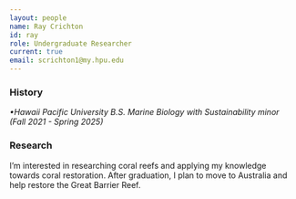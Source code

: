 ```yaml
---
layout: people
name: Ray Crichton
id: ray
role: Undergraduate Researcher
current: true
email: scrichton1@my.hpu.edu
---
```


### History

*•Hawaii Pacific University B.S. Marine Biology with Sustainability minor (Fall 2021 - Spring 2025)*

### Research

I’m interested in researching coral reefs and applying my knowledge towards coral restoration. After graduation, I plan to move to Australia and help restore the Great Barrier Reef.
